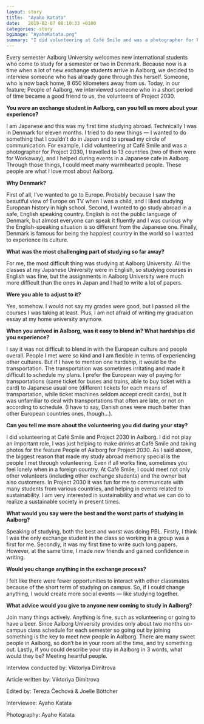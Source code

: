 ```yaml
---
layout: story
title:  "Ayaho Katata"
date:   2019-02-07 08:10:33 +0100
categories: story
bgimage: "AyahoKatata.png"
summary: "I did volunteering at Café Smile and was a photographer for Project 2030, I travelled to 13 countries (two of them were for Workaway), and I helped during events in a Japanese cafe in Aalborg. Through those things, I could meet many warmhearted people. These people are what I love most about Aalborg."
---
```

Every semester Aalborg University welcomes new international students who come to study for a semester or two in Denmark. Because now is a time when a lot of new exchange students arrive in Aalborg, we decided to interview someone who has already gone through this herself. Someone, who is now back home, 8 650 kilometers away from us. Today, in our feature; People of Aalborg, we interviewed someone who in a short period of time became a good friend to us, the volunteers of Project 2030.

**You were an exchange student in Aalborg, can you tell us more about your experience?**

I am Japanese and this was my first time studying abroad. Technically I was in Denmark for eleven months. I tried to do new things — I wanted to do something that I couldn’t do in Japan and to spread my circle of communication. For example, I did volunteering at Café Smile and was a photographer for Project 2030, I travelled to 13 countries (two of them were for Workaway), and I helped during events in a Japanese cafe in Aalborg. Through those things, I could meet many warmhearted people. These people are what I love most about Aalborg.

**Why Denmark?**

First of all, I’ve wanted to go to Europe. Probably because I saw the beautiful view of Europe on TV when I was a child, and I liked studying European history in high school. Second, I wanted to go study abroad in a safe, English speaking country. English is not the public language of Denmark, but almost everyone can speak it fluently and I was curious why the English-speaking situation is so different from the Japanese one. Finally, Denmark is famous for being the happiest country in the world so I wanted to experience its culture.

**What was the most challenging part of studying so far away?**

For me, the most difficult thing was studying at Aalborg University. All the classes at my Japanese University were in English, so studying courses in English was fine, but the assignments in Aalborg University were much more difficult than the ones in Japan and I had to write a lot of papers.

**Were you able to adjust to it?**

Yes, somehow. I would not say my grades were good, but I passed all the courses I was taking at least. Plus, I am not afraid of writing my graduation essay at my home university anymore.

**When you arrived in Aalborg, was it easy to blend in? What hardships did you experience?**

I say it was not difficult to blend in with the European culture and people overall. People I met were so kind and I am flexible in terms of experiencing other cultures. But if I have to mention one hardship, it would be the transportation. The transportation was sometimes irritating and made it difficult to schedule my plans. I prefer the European way of paying for transportations (same ticket for buses and trains, able to buy ticket with a card) to Japanese usual one (different tickets for each means of transportation, while ticket machines seldom accept credit cards), but It was unfamiliar to deal with transportations that often are late, or not on according to schedule. (I have to say, Danish ones were much better than other European countries ones, though…).

**Can you tell me more about the volunteering you did during your stay?**

I did volunteering at Café Smile and Project 2030 in Aalborg. I did not play an important role, I was just helping to make drinks at Café Smile and taking photos for the feature People of Aalborg for Project 2030. As I said above, the biggest reason that made my study abroad memory special is the people I met through volunteering. Even if all works fine, sometimes you feel lonely when in a foreign country. At Café Smile, I could meet not only other volunteers (including other exchange students) and the owner but also customers. In Project 2030 it was fun for me to communicate with many students from various countries, and helping in events related to sustainability. I am very interested in sustainability and what we can do to realize a sustainable society in present times.

**What would you say were the best and the worst parts of studying in Aalborg?**

Speaking of studying, both the best and worst was doing PBL. Firstly, I think I was the only exchange student in the class so working in a group was a first for me. Secondly, it was my first time to write such long papers. However, at the same time, I made new friends and gained confidence in writing.

**Would you change anything in the exchange process?**

I felt like there were fewer opportunities to interact with other classmates because of the short term of studying on campus. So, if I could change anything, I would create more social events — like studying together.

**What advice would you give to anyone new coming to study in Aalborg?**

Join many things actively. Anything is fine, such as volunteering or going to have a beer. Since Aalborg University provides only about two months on-campus class schedule for each semester so going out by joining something is the key to meet new people in Aalborg. There are many sweet people in Aalborg, so don’t be in your room all the time, and try something out.
Lastly, if you could describe your stay in Aalborg in 3 words, what would they be?
Meeting heartful people.

Interview conducted by: Viktoriya Dimitrova

Article written by: Viktoriya Dimitrova

Edited by: Tereza Čechová & Joelle Böttcher

Interviewee: Ayaho Katata

Photography: Ayaho Katata
